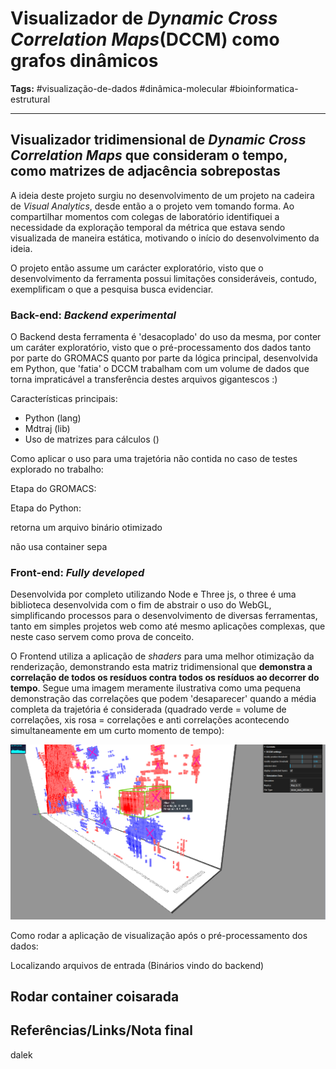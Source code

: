 # Visualizador de _Dynamic Cross Correlation Maps_(DCCM) como grafos dinâmicos

**Tags:** #visualização-de-dados #dinâmica-molecular #bioinformatica-estrutural


---


## Visualizador tridimensional de _Dynamic Cross Correlation Maps_ que consideram o tempo, como matrizes de adjacência sobrepostas

A ideia deste projeto surgiu no desenvolvimento de um projeto na cadeira de _Visual Analytics_, desde então a o projeto vem tomando forma. Ao compartilhar momentos com colegas de laboratório identifiquei a necessidade da exploração temporal da métrica que estava sendo visualizada de maneira estática, motivando o início do desenvolvimento da ideia.

O projeto então assume um carácter exploratório, visto que o desenvolvimento da ferramenta possui limitações consideráveis, contudo, exemplificam o que a pesquisa busca evidenciar.




### Back-end: _Backend experimental_ 

O Backend desta ferramenta é 'desacoplado' do uso da mesma, por conter um caráter exploratório, visto que o pré-processamento dos dados tanto por parte do GROMACS quanto por parte da lógica principal, desenvolvida em Python, que 'fatia' o DCCM trabalham com um volume de dados que torna impraticável a transferência destes arquivos gigantescos :)

Características principais:
- Python (lang)
- Mdtraj (lib)
- Uso de matrizes para cálculos ()

Como aplicar o uso para uma trajetória não contida no caso de testes explorado no trabalho:

Etapa do GROMACS:

Etapa do Python:

retorna um arquivo binário otimizado

não usa container sepa

### Front-end: _Fully developed_

Desenvolvida por completo utilizando Node e Three js, o three é uma biblioteca desenvolvida com o fim de abstrair o uso do WebGL, simplificando processos para o desenvolvimento de diversas ferramentas, tanto em simples projetos web como até mesmo aplicações complexas, que neste caso servem como prova de conceito.

O Frontend utiliza a aplicação de _shaders_ para uma melhor otimização da renderização, demonstrando esta matriz tridimensional que **demonstra a correlação de todos os resíduos contra todos os resíduos ao decorrer do tempo**. Segue uma imagem meramente ilustrativa como uma pequena demonstração das correlações que podem 'desaparecer' quando a média completa da trajetória é considerada (quadrado verde = volume de correlações, xis rosa = correlações e anti correlações acontecendo simultaneamente em um curto momento de tempo): 

![DCCM-Time](/front/images/example.png)

Como rodar a aplicação de visualização após o pré-processamento dos dados:

Localizando arquivos de entrada (Binários vindo do backend)

Rodar container coisarada
---

## Referências/Links/Nota final

dalek